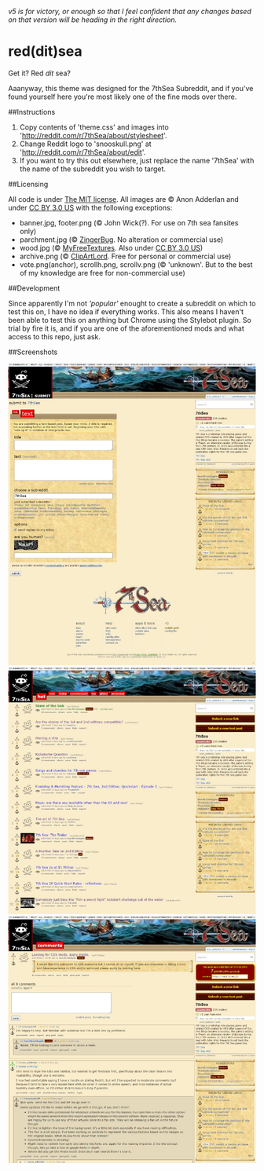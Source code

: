 *v5 is for victory, or enough so that I feel confident that any changes based on that version will be heading in the right direction.*

# red(dit)sea

Get it? Red *dit* sea?

Aaanyway, this theme was designed for the 7thSea Subreddit, and if you've found yourself here you're most likely one of the fine mods over there.

##Instructions

1. Copy contents of 'theme.css' and images into 'http://reddit.com/r/7thSea/about/stylesheet'.
2. Change Reddit logo to 'snooskull.png' at 'http://reddit.com/r/7thSea/about/edit'.
3. If you want to try this out elsewhere, just replace the name '7thSea' with the name of the subreddit you wish to target.

##Licensing

All code is under [The MIT license](https://opensource.org/licenses/MIT).
All images are © Anon Adderlan and under [CC BY 3.0 US](https://creativecommons.org/licenses/by/3.0/us/) with the following exceptions:

* banner.jpg, footer.png  (© John Wick(?). For use on 7th sea fansites only) 
* parchment.jpg (© [ZingerBug](http://www.zingerbug.com/background.php?MyFile=parchment_paper_wallpaper_texture_seamless.php). No alteration or commercial use)
* wood.jpg (© [MyFreeTextures](http://www.myfreetextures.com/straight-dark-texture-seamless-wood/ ). Also under [CC BY 3.0 US](https://creativecommons.org/licenses/by/3.0/us/))
* archive.png (© [ClipArtLord](http://www.clipartlord.com/2015/01/25/free-cartoon-treasure-chest-clip-art/). Free for personal or commercial use)
* vote.png(anchor), scrollh.png, scrollv.png (© 'unknown'. But to the best of my knowledge are free for non-commercial use)

##Development

Since apparently I'm not *'popular'* enought to create a subreddit on which to test this on, I have no idea if everything works. This also means I haven't been able to test this on anything but Chrome using the Stylebot plugin. So trial by fire it is, and if you are one of the aforementioned mods and what access to this repo, just ask.

##Screenshots

![Submit](/screenshots/submit.v5.jpg?raw=true)
![Links](/screenshots/links.v5.jpg?raw=true)
![Posts](/screenshots/post.v5.jpg?raw=true)
